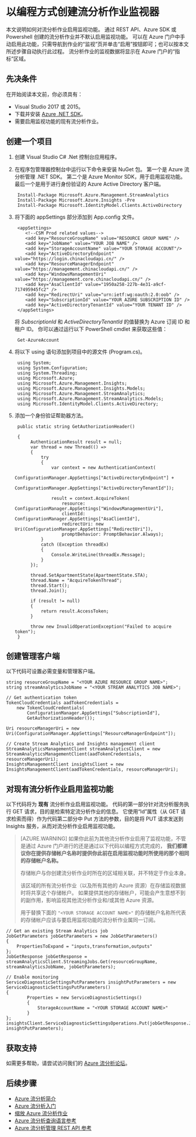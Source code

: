 <properties
    pageTitle="以编程方式监视流分析的作业 | Azure"
    description="了解如何以编程方式监视通过 REST API、Azure SDK 或 Powershell 创建的流分析作业。"
    keywords=".net 监视器, 作业监视器, 监视应用"
    services="stream-analytics"
    documentationcenter=""
    author="jeffstokes72"
    manager="jhubbard"
    editor="cgronlun" />
<tags
    ms.assetid="2ec02cc9-4ca5-4a25-ae60-c44be9ad4835"
    ms.service="stream-analytics"
    ms.devlang="na"
    ms.topic="article"
    ms.tgt_pltfrm="na"
    ms.workload="data-services"
    ms.date="04/04/2017"
    wacn.date="05/15/2017"
    ms.author="jeffstok"
    ms.translationtype="Human Translation"
    ms.sourcegitcommit="457fc748a9a2d66d7a2906b988e127b09ee11e18"
    ms.openlocfilehash="84e2550b743a67b762f5f9982ea495192838964a"
    ms.contentlocale="zh-cn"
    ms.lasthandoff="05/05/2017" />

# <a name="programmatically-create-a-stream-analytics-job-monitor"></a>以编程方式创建流分析作业监视器
 本文说明如何对流分析作业启用监视功能。 通过 REST API、Azure SDK 或 Powershell 创建的流分析作业并不默认启用监视功能。  可以在 Azure 门户中手动启用此功能，只需导航到作业的“监视”页并单击“启用”按钮即可；也可以按本文所述步骤自动执行此过程。 流分析作业的监视数据将显示在 Azure 门户的“指标”区域。

## <a name="prerequisites"></a>先决条件
在开始阅读本文前，你必须具有：

* Visual Studio 2017 或 2015。
* 下载并安装 [Azure .NET SDK](/downloads/)。
* 需要启用监视功能的现有流分析作业。

## <a name="create-a-project"></a>创建一个项目
1. 创建 Visual Studio C# .Net 控制台应用程序。
2. 在程序包管理器控制台中运行以下命令来安装 NuGet 包。 第一个是 Azure 流分析管理 .NET SDK。 第二个是 Azure Monitor SDK，用于启用监视功能。 最后一个是用于进行身份验证的 Azure Active Directory 客户端。

        Install-Package Microsoft.Azure.Management.StreamAnalytics
        Install-Package Microsoft.Azure.Insights -Pre
        Install-Package Microsoft.IdentityModel.Clients.ActiveDirectory

3. 将下面的 appSettings 部分添加到 App.config 文件。

        <appSettings>
           <!--CSM Prod related values-->
           <add key="ResourceGroupName" value="RESOURCE GROUP NAME" />
           <add key="JobName" value="YOUR JOB NAME" />
           <add key="StorageAccountName" value="YOUR STORAGE ACCOUNT"/>
           <add key="ActiveDirectoryEndpoint" value="https://login.chinacloudapi.cn/" />
           <add key="ResourceManagerEndpoint" value="https://management.chinacloudapi.cn/" />
           <add key="WindowsManagementUri" value="https://management.core.chinacloudapi.cn/" />
           <add key="AsaClientId" value="1950a258-227b-4e31-a9cf-717495945fc2" />
           <add key="RedirectUri" value="urn:ietf:wg:oauth:2.0:oob" />
           <add key="SubscriptionId" value="YOUR AZURE SUBSCRIPTION ID" />
           <add key="ActiveDirectoryTenantId" value="YOUR TENANT ID" />
        </appSettings>

    将 *SubscriptionId* 和 *ActiveDirectoryTenantId* 的值替换为 Azure 订阅 ID 和租户 ID。 你可以通过运行以下 PowerShell cmdlet 来获取这些值：

        Get-AzureAccount

4. 将以下 using 语句添加到项目中的源文件 (Program.cs)。

        using System;
        using System.Configuration;
        using System.Threading;
        using Microsoft.Azure;
        using Microsoft.Azure.Management.Insights;
        using Microsoft.Azure.Management.Insights.Models;
        using Microsoft.Azure.Management.StreamAnalytics;
        using Microsoft.Azure.Management.StreamAnalytics.Models;
        using Microsoft.IdentityModel.Clients.ActiveDirectory;

5. 添加一个身份验证帮助器方法。

        public static string GetAuthorizationHeader()

        {
             AuthenticationResult result = null;
             var thread = new Thread(() =>
             {
                 try
                 {
                     var context = new AuthenticationContext(
                         ConfigurationManager.AppSettings["ActiveDirectoryEndpoint"] +
                         ConfigurationManager.AppSettings["ActiveDirectoryTenantId"]);

                     result = context.AcquireToken(
                         resource: ConfigurationManager.AppSettings["WindowsManagementUri"],
                         clientId: ConfigurationManager.AppSettings["AsaClientId"],
                         redirectUri: new Uri(ConfigurationManager.AppSettings["RedirectUri"]),
                         promptBehavior: PromptBehavior.Always);
                 }
                 catch (Exception threadEx)
                 {
                     Console.WriteLine(threadEx.Message);
                 }
             });

             thread.SetApartmentState(ApartmentState.STA);
             thread.Name = "AcquireTokenThread";
             thread.Start();
             thread.Join();

             if (result != null)
             {
                 return result.AccessToken;
             }

             throw new InvalidOperationException("Failed to acquire token");
        }

## <a name="create-management-clients"></a>创建管理客户端
以下代码可设置必需变量和管理客户端。

    string resourceGroupName = "<YOUR AZURE RESOURCE GROUP NAME>";
    string streamAnalyticsJobName = "<YOUR STREAM ANALYTICS JOB NAME>";

    // Get authentication token
    TokenCloudCredentials aadTokenCredentials =
        new TokenCloudCredentials(
            ConfigurationManager.AppSettings["SubscriptionId"],
            GetAuthorizationHeader());

    Uri resourceManagerUri = new
    Uri(ConfigurationManager.AppSettings["ResourceManagerEndpoint"]);

    // Create Stream Analytics and Insights management client
    StreamAnalyticsManagementClient streamAnalyticsClient = new
    StreamAnalyticsManagementClient(aadTokenCredentials, resourceManagerUri);
    InsightsManagementClient insightsClient = new
    InsightsManagementClient(aadTokenCredentials, resourceManagerUri);

## <a name="enable-monitoring-for-an-existing-stream-analytics-job"></a>对现有流分析作业启用监视功能
以下代码将为 **现有** 流分析作业启用监视功能。 代码的第一部分针对流分析服务执行 GET 请求，目的是检索特定流分析作业的信息。 它使用“Id”属性（从 GET 请求检索而得）作为代码第二部分中 Put 方法的参数，目的是将 PUT 请求发送到 Insights 服务，从而对流分析作业启用监视功能。

> [AZURE.WARNING]
> 如果你此前为其他流分析作业启用了监视功能，不管是通过 Azure 门户进行的还是通过以下代码以编程方式完成的， **我们都建议你在提供存储帐户名称时提供你此前在启用监视功能时所使用的那个相同的存储帐户名称。**
> 
> 存储帐户与你创建流分析作业时所在的区域相关联，并不特定于作业本身。
> 
> 该区域的所有流分析作业（以及所有其他的 Azure 资源）在存储监视数据时将共享这个存储帐户。 如果提供其他的存储帐户，可能会产生意想不到的副作用，影响监视其他流分析作业和/或其他 Azure 资源。
> 
> 用于替换下面的 ```"<YOUR STORAGE ACCOUNT NAME>"``` 的存储帐户名称所代表的存储帐户应该与要启用监视功能的流分析作业属同一订阅。
> 
> 

    // Get an existing Stream Analytics job
    JobGetParameters jobGetParameters = new JobGetParameters()
    {
        PropertiesToExpand = "inputs,transformation,outputs"
    };
    JobGetResponse jobGetResponse = streamAnalyticsClient.StreamingJobs.Get(resourceGroupName, streamAnalyticsJobName, jobGetParameters);

    // Enable monitoring
    ServiceDiagnosticSettingsPutParameters insightPutParameters = new ServiceDiagnosticSettingsPutParameters()
    {
            Properties = new ServiceDiagnosticSettings()
            {
                StorageAccountName = "<YOUR STORAGE ACCOUNT NAME>"
            }
    };
    insightsClient.ServiceDiagnosticSettingsOperations.Put(jobGetResponse.Job.Id, insightPutParameters);

## <a name="get-support"></a>获取支持
如需更多帮助，请尝试访问我们的 [Azure 流分析论坛](https://social.msdn.microsoft.com/Forums/zh-cn/home?forum=AzureStreamAnalytics)。

## <a name="next-steps"></a>后续步骤
* [Azure 流分析简介](/documentation/articles/stream-analytics-introduction/)
* [Azure 流分析入门](/documentation/articles/stream-analytics-get-started/)
* [缩放 Azure 流分析作业](/documentation/articles/stream-analytics-scale-jobs/)
* [Azure 流分析查询语言参考](https://msdn.microsoft.com/zh-cn/library/azure/dn834998.aspx)
* [Azure 流分析管理 REST API 参考](https://msdn.microsoft.com/zh-cn/library/azure/dn835031.aspx)


<!--Update_Description:update meta properties-->
